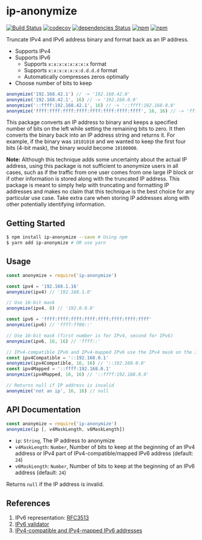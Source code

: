 # ip-anonymize
[![Build Status](https://travis-ci.org/nicolaschan/ip-anonymize.svg?branch=master)](https://travis-ci.org/nicolaschan/ip-anonymize)
[![codecov](https://codecov.io/gh/nicolaschan/ip-anonymize/branch/master/graph/badge.svg)](https://codecov.io/gh/nicolaschan/ip-anonymize)
[![dependencies Status](https://david-dm.org/nicolaschan/ip-anonymize/status.svg)](https://david-dm.org/nicolaschan/ip-anonymize)
[![npm](https://img.shields.io/npm/dw/ip-anonymize.svg)](https://www.npmjs.com/package/ip-anonymize)
[![npm](https://img.shields.io/npm/v/ip-anonymize.svg)](https://www.npmjs.com/package/ip-anonymize)

Truncate IPv4 and IPv6 address binary and format back as an IP address.
- Supports IPv4
- Supports IPv6
  - Supports `x:x:x:x:x:x:x:x` format
  - Supports `x:x:x:x:x:x:d.d.d.d` format
  - Automatically compresses zeros optimally
- Choose number of bits to keep

```js
anonymize('192.168.42.1') // -> '192.168.42.0'
anonymize('192.168.42.1', 16) // -> '192.168.0.0'
anonymize('::ffff:192.168.42.1', 16) // -> '::ffff:192.168.0.0'
anonymize('ffff:ffff:ffff:ffff:ffff:ffff:ffff:ffff', 16, 16) // -> 'ffff::'
```

This package converts an IP address to binary and keeps a specified number of bits on the left while setting the remaining bits to zero. It then converts the binary back into an IP address string and returns it. For example, if the binary was `10101010` and we wanted to keep the first four bits (4-bit mask), the binary would become `10100000`.

**Note:**
Although this technique adds some uncertainty about the actual IP address, using this package is not sufficient to anonymize users in all cases, such as if the traffic from one user comes from one large IP block or if other information is stored along with the truncated IP address. This package is meant to simply help with truncating and formatting IP addresses and makes no claim that this technique is the best choice for any particular use case. Take extra care when storing IP addresses along with other potentially identifying information.

## Getting Started
```bash
$ npm install ip-anonymize --save # Using npm
$ yarn add ip-anonymize # OR use yarn
```

## Usage
```js
const anonymize = require('ip-anonymize')

const ipv4 = '192.168.1.16'
anonymize(ipv4) // '192.168.1.0'

// Use 16-bit mask
anonymize(ipv4, 8) // '192.0.0.0'

const ipv6 = 'ffff:ffff:ffff:ffff:ffff:ffff:ffff:ffff'
anonymize(ipv6) // 'ffff:ff00::'

// Use 16-bit mask (first number is for IPv4, second for IPv6)
anonymize(ipv6, 16, 16) // 'ffff::'

// IPv4-compatible IPv6 and IPv4-mapped IPv6 use the IPv4 mask on the IPv4 part
const ipv4Compatible = '::192.168.0.1'
anonymize(ipv4Compatible, 16, 16) // '::192.168.0.0'
const ipv4Mapped = '::ffff:192.168.0.1'
anonymize(ipv4Mapped, 16, 16) // '::ffff:192.168.0.0'

// Returns null if IP address is invalid
anonymize('not an ip', 16, 16) // null
```

## API Documentation
```js
const anonymize = require('ip-anonymize')
anonymize(ip [, v4MaskLength, v6MaskLength])
```
- `ip`: `String`, The IP address to anonymize
- `v4MaskLength`: `Number`, Number of bits to keep at the beginning of an IPv4 address or IPv4 part of IPv4-compatible/mapped IPv6 address (default: `24`)
- `v6MaskLength`: `Number`, Number of bits to keep at the beginning of an IPv6 address (default: `24`)

Returns `null` if the IP address is invalid.

## References
1. IPv6 representation: [RFC3513](https://tools.ietf.org/html/rfc3513#section-2.2)
2. [IPv6 validator](https://www.helpsystems.com/intermapper/ipv6-test-address-validation)
3. [IPv4-compatible and IPv4-mapped IPv6 addresses](https://web.archive.org/web/20181019071947/http://www.tcpipguide.com/free/t_IPv6IPv4AddressEmbedding-2.htm)
